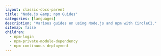 ```yaml
---
layout: classic-docs-parent
title: "Node.js &amp; npm Guides"
categories: [languages]
description: "Various guides on using Node.js and npm with CircleCI."
sitemap: false
children:
  - npm-login
  - npm-private-module-dependency
  - npm-continuous-deployment
---
```

